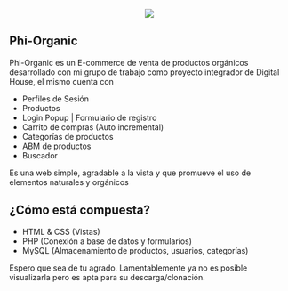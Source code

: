 <p align="center"><img src="public/img/logo_hoja.png"></p>

## Phi-Organic

Phi-Organic es un E-commerce de venta de productos orgánicos desarrollado con mi grupo de trabajo como proyecto integrador de Digital House, el mismo cuenta con

- Perfiles de Sesión
- Productos
- Login Popup | Formulario de registro
- Carrito de compras (Auto incremental)
- Categorías de productos
- ABM de productos
- Buscador

Es una web simple, agradable a la vista y que promueve el uso de elementos naturales y orgánicos

## ¿Cómo está compuesta?

- HTML & CSS (Vistas)
- PHP (Conexión a base de datos y formularios)
- MySQL (Almacenamiento de productos, usuarios, categorías)

Espero que sea de tu agrado. Lamentablemente ya no es posible visualizarla pero es apta para su descarga/clonación.
